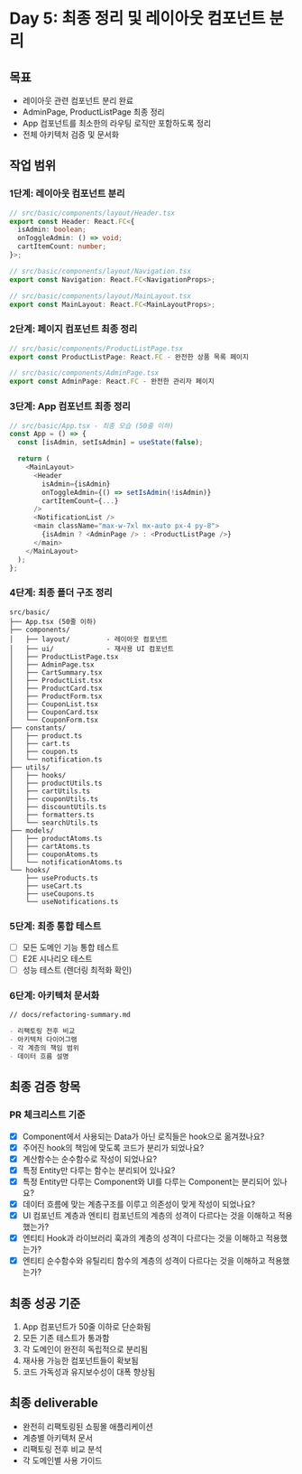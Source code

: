 # Day 5: 최종 정리 및 레이아웃 컴포넌트 분리

## 목표

- 레이아웃 관련 컴포넌트 분리 완료
- AdminPage, ProductListPage 최종 정리
- App 컴포넌트를 최소한의 라우팅 로직만 포함하도록 정리
- 전체 아키텍처 검증 및 문서화

## 작업 범위

### 1단계: 레이아웃 컴포넌트 분리

```typescript
// src/basic/components/layout/Header.tsx
export const Header: React.FC<{
  isAdmin: boolean;
  onToggleAdmin: () => void;
  cartItemCount: number;
}>;

// src/basic/components/layout/Navigation.tsx
export const Navigation: React.FC<NavigationProps>;

// src/basic/components/layout/MainLayout.tsx
export const MainLayout: React.FC<MainLayoutProps>;
```

### 2단계: 페이지 컴포넌트 최종 정리

```typescript
// src/basic/components/ProductListPage.tsx
export const ProductListPage: React.FC - 완전한 상품 목록 페이지

// src/basic/components/AdminPage.tsx
export const AdminPage: React.FC - 완전한 관리자 페이지
```

### 3단계: App 컴포넌트 최종 정리

```typescript
// src/basic/App.tsx - 최종 모습 (50줄 이하)
const App = () => {
  const [isAdmin, setIsAdmin] = useState(false);

  return (
    <MainLayout>
      <Header
        isAdmin={isAdmin}
        onToggleAdmin={() => setIsAdmin(!isAdmin)}
        cartItemCount={...}
      />
      <NotificationList />
      <main className="max-w-7xl mx-auto px-4 py-8">
        {isAdmin ? <AdminPage /> : <ProductListPage />}
      </main>
    </MainLayout>
  );
};
```

### 4단계: 최종 폴더 구조 정리

```
src/basic/
├── App.tsx (50줄 이하)
├── components/
│   ├── layout/         - 레이아웃 컴포넌트
│   ├── ui/             - 재사용 UI 컴포넌트
│   ├── ProductListPage.tsx
│   ├── AdminPage.tsx
│   ├── CartSummary.tsx
│   ├── ProductList.tsx
│   ├── ProductCard.tsx
│   ├── ProductForm.tsx
│   ├── CouponList.tsx
│   ├── CouponCard.tsx
│   └── CouponForm.tsx
├── constants/
│   ├── product.ts
│   ├── cart.ts
│   ├── coupon.ts
│   └── notification.ts
├── utils/
│   ├── hooks/
│   ├── productUtils.ts
│   ├── cartUtils.ts
│   ├── couponUtils.ts
│   ├── discountUtils.ts
│   ├── formatters.ts
│   └── searchUtils.ts
├── models/
│   ├── productAtoms.ts
│   ├── cartAtoms.ts
│   ├── couponAtoms.ts
│   └── notificationAtoms.ts
└── hooks/
    ├── useProducts.ts
    ├── useCart.ts
    ├── useCoupons.ts
    └── useNotifications.ts
```

### 5단계: 최종 통합 테스트

- [ ] 모든 도메인 기능 통합 테스트
- [ ] E2E 시나리오 테스트
- [ ] 성능 테스트 (렌더링 최적화 확인)

### 6단계: 아키텍처 문서화

```markdown
// docs/refactoring-summary.md

- 리팩토링 전후 비교
- 아키텍처 다이어그램
- 각 계층의 책임 범위
- 데이터 흐름 설명
```

## 최종 검증 항목

### PR 체크리스트 기준

- [x] Component에서 사용되는 Data가 아닌 로직들은 hook으로 옮겨졌나요?
- [x] 주어진 hook의 책임에 맞도록 코드가 분리가 되었나요?
- [x] 계산함수는 순수함수로 작성이 되었나요?
- [x] 특정 Entity만 다루는 함수는 분리되어 있나요?
- [x] 특정 Entity만 다루는 Component와 UI를 다루는 Component는 분리되어 있나요?
- [x] 데이터 흐름에 맞는 계층구조를 이루고 의존성이 맞게 작성이 되었나요?
- [x] UI 컴포넌트 계층과 엔티티 컴포넌트의 계층의 성격이 다르다는 것을 이해하고 적용했는가?
- [x] 엔티티 Hook과 라이브러리 훅과의 계층의 성격이 다르다는 것을 이해하고 적용했는가?
- [x] 엔티티 순수함수와 유틸리티 함수의 계층의 성격이 다르다는 것을 이해하고 적용했는가?

## 최종 성공 기준

1. App 컴포넌트가 50줄 이하로 단순화됨
2. 모든 기존 테스트가 통과함
3. 각 도메인이 완전히 독립적으로 분리됨
4. 재사용 가능한 컴포넌트들이 확보됨
5. 코드 가독성과 유지보수성이 대폭 향상됨

## 최종 deliverable

- 완전히 리팩토링된 쇼핑몰 애플리케이션
- 계층별 아키텍처 문서
- 리팩토링 전후 비교 분석
- 각 도메인별 사용 가이드
